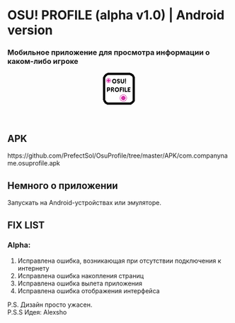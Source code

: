 <h1>OSU! PROFILE (alpha v1.0) | Android version</h1>

<h3>Мобильное приложение для просмотра информации о каком-либо игроке</h3>

<p align="center">
  <img src="https://github.com/PrefectSol/OsuProfile/blob/master/OsuProfile/OsuProfile.Android/Resources/drawable/icon.png" title="Тут должен быть имейдж">
</p>

</br>
<h2>APK</h2>
https://github.com/PrefectSol/OsuProfile/tree/master/APK/com.companyname.osuprofile.apk
<h2>Немного о приложении</h2>
<p>
	Запускать на Android-устройствах или эмуляторе.
<p>

<h2>FIX LIST</h2>
<h3>Alpha:</h3>
<ol>
  <li>Исправлена ошибка, возникающая при отсутствии подключения к интернету</li>
  <li>Исправлена ошибка накопления страниц</li>
  <li>Исправлена ошибка вылета приложения</li>
  <li>Исправлена ошибка отображения интерфейса</li>
</ol>

<p>
	P.S. Дизайн просто ужасен.</br>
	P.S.S Идея: Alexsho
</p>